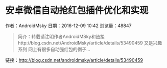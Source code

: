 # 安卓微信自动抢红包插件优化和实现
作者：AndroidMsky
日期：2016-12-09 10:42
浏览量：48847
> 简介：转载请注明作者AndroidMSky和链接http://blog.csdn.net/AndroidMsky/article/details/53490459
又是兴趣系列 
网上有很多自动强红包的例子...

 链接：http://blog.csdn.net/androidmsky/article/details/53490459
